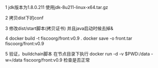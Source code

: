 1 jdk版本为1.8.0.211  使用jdk-8u211-linux-x64.tar.gz

2 拷贝dist下的conf

3 修改dist/start脚本(拷贝证书)  并且java启动时候去掉&

4 docker build -t  fiscoorg/front:v0.9 .
  docker save -o front.tar fiscoorg/front:v0.9
  
5 验证，buildchain脚本 在节点目录下执行
 docker run -d -v $PWD:/data -w=/data fiscoorg/front:v0.9 检查是否正常 



